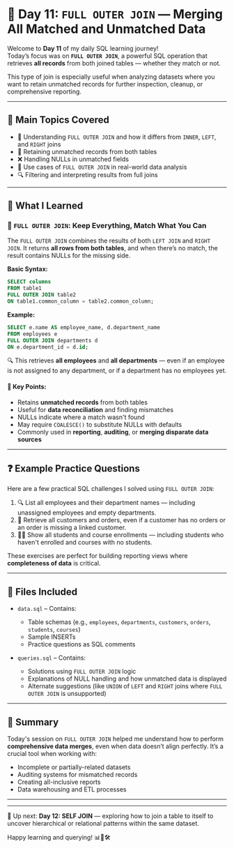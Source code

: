 # 🔗 Day 11: `FULL OUTER JOIN` — Merging All Matched and Unmatched Data

Welcome to **Day 11** of my daily SQL learning journey!  
Today’s focus was on **`FULL OUTER JOIN`**, a powerful SQL operation that retrieves **all records** from both joined tables — whether they match or not.

This type of join is especially useful when analyzing datasets where you want to retain unmatched records for further inspection, cleanup, or comprehensive reporting.

---

## 🧠 Main Topics Covered

- 🧩 Understanding `FULL OUTER JOIN` and how it differs from `INNER`, `LEFT`, and `RIGHT` joins
- 🔄 Retaining unmatched records from both tables
- ❌ Handling NULLs in unmatched fields
- 🧾 Use cases of `FULL OUTER JOIN` in real-world data analysis
- 🔍 Filtering and interpreting results from full joins

---

## 📖 What I Learned

### 🔹 `FULL OUTER JOIN`: Keep Everything, Match What You Can

The `FULL OUTER JOIN` combines the results of both `LEFT JOIN` and `RIGHT JOIN`. It returns **all rows from both tables**, and when there’s no match, the result contains NULLs for the missing side.

**Basic Syntax:**

```sql
SELECT columns
FROM table1
FULL OUTER JOIN table2
ON table1.common_column = table2.common_column;
````

**Example:**

```sql
SELECT e.name AS employee_name, d.department_name
FROM employees e
FULL OUTER JOIN departments d
ON e.department_id = d.id;
```

🔍 This retrieves **all employees** and **all departments** — even if an employee is not assigned to any department, or if a department has no employees yet.

#### 🧠 Key Points:

* Retains **unmatched records** from both tables
* Useful for **data reconciliation** and finding mismatches
* NULLs indicate where a match wasn't found
* May require `COALESCE()` to substitute NULLs with defaults
* Commonly used in **reporting**, **auditing**, or **merging disparate data sources**

---

## ❓ Example Practice Questions

Here are a few practical SQL challenges I solved using `FULL OUTER JOIN`:

1. 🔍 List all employees and their department names — including unassigned employees and empty departments.
2. 🧾 Retrieve all customers and orders, even if a customer has no orders or an order is missing a linked customer.
3. 🧑‍🏫 Show all students and course enrollments — including students who haven't enrolled and courses with no students.

These exercises are perfect for building reporting views where **completeness of data** is critical.

---

## 📂 Files Included

* `data.sql` – Contains:

  * Table schemas (e.g., `employees`, `departments`, `customers`, `orders`, `students`, `courses`)
  * Sample INSERTs
  * Practice questions as SQL comments

* `queries.sql` – Contains:

  * Solutions using `FULL OUTER JOIN` logic
  * Explanations of NULL handling and how unmatched data is displayed
  * Alternate suggestions (like `UNION` of `LEFT` and `RIGHT` joins where `FULL OUTER JOIN` is unsupported)

---

## 📝 Summary

Today's session on `FULL OUTER JOIN` helped me understand how to perform **comprehensive data merges**, even when data doesn’t align perfectly. It’s a crucial tool when working with:

* Incomplete or partially-related datasets
* Auditing systems for mismatched records
* Creating all-inclusive reports
* Data warehousing and ETL processes

---

---

📅 Up next: **Day 12: SELF JOIN** — exploring how to join a table to itself to uncover hierarchical or relational patterns within the same dataset.

Happy learning and querying! 📊🧠🛠
